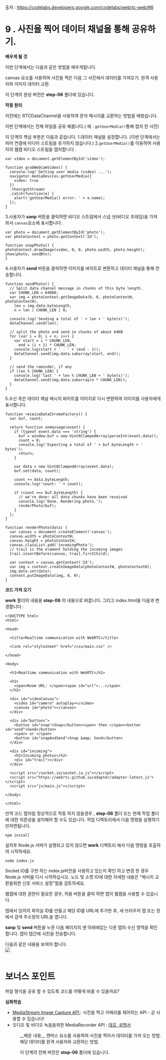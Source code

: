 출처 : https://codelabs.developers.google.com/codelabs/webrtc-web/#8

# 9 . 사진을 찍어 데이터 채널을 통해 공유하기.

__배우게 될 것__

이번 단계에서는 다음과 같은 방법을 배우게됩니다.

  canvas 요소를 사용하여 사진을 찍은 다음 그 사진에서 데이터를 가져오기.
  원격 사용자와 이미지 데이터 교환.

이 단계의 완성 버전은 __step-06__ 폴더에 있습니다.

__작동 원리__

이전에는 RTCDataChannel을 사용하여 문자 메시지를 교환하는 방법을 배웠습니다.

이번 단계에서는 전체 파일을 공유 해봅니다.( 예 :  `getUserMedia()`통해 캡처 한 사진)

이 단계의 핵심 부분은 다음과 같습니다.
  1.데이터 채널을 설정합니다. (이번 단계에서는 피어 연결에 미디어 스트림을 추가하지 않습니다.)</li>
  2.`getUserMedia()`를 이용하여 사용자의 웹캠 비디오 스트림을 캡처합니다 .
  ~~~
  var video = document.getElementById('video');

  function grabWebCamVideo() {
    console.log('Getting user media (video) ...');
    navigator.mediaDevices.getUserMedia({
      video: true
    })
    .then(gotStream)
    .catch(function(e) {
      alert('getUserMedia() error: ' + e.name);
    });
  }
  ~~~
  3.사용자가 __sanp__ 버튼을 클릭하면 비디오 스트림에서 스냅 샷(비디오 프레임)을 가져 와서 `canvas`요소에 표시합니다 .
  ~~~
var photo = document.getElementById('photo');
var photoContext = photo.getContext('2d');

function snapPhoto() {
  photoContext.drawImage(video, 0, 0, photo.width, photo.height);
  show(photo, sendBtn);
}
~~~
4.사용자가 __send__ 버튼을 클릭하면 이미지를 바이트로 변환하고 데이터 채널을 통해 전송합니다.
~~~
function sendPhoto() {
  // Split data channel message in chunks of this byte length.
  var CHUNK_LEN = 64000;
  var img = photoContext.getImageData(0, 0, photoContextW, photoContextH),
    len = img.data.byteLength,
    n = len / CHUNK_LEN | 0;

  console.log('Sending a total of ' + len + ' byte(s)');
  dataChannel.send(len);

  // split the photo and send in chunks of about 64KB
  for (var i = 0; i < n; i++) {
    var start = i * CHUNK_LEN,
      end = (i + 1) * CHUNK_LEN;
    console.log(start + ' - ' + (end - 1));
    dataChannel.send(img.data.subarray(start, end));
  }

  // send the reminder, if any
  if (len % CHUNK_LEN) {
    console.log('last ' + len % CHUNK_LEN + ' byte(s)');
    dataChannel.send(img.data.subarray(n * CHUNK_LEN));
  }
}
~~~
5.수신 측은 데이터 채널 메시지 바이트를 이미지로 다시 변환하여 이미지를 사용자에게 표시합니다.
~~~
function receiveDataChromeFactory() {
  var buf, count;

  return function onmessage(event) {
    if (typeof event.data === 'string') {
      buf = window.buf = new Uint8ClampedArray(parseInt(event.data));
      count = 0;
      console.log('Expecting a total of ' + buf.byteLength + ' bytes');
      return;
    }

    var data = new Uint8ClampedArray(event.data);
    buf.set(data, count);

    count += data.byteLength;
    console.log('count: ' + count);

    if (count === buf.byteLength) {
      // we're done: all data chunks have been received
      console.log('Done. Rendering photo.');
      renderPhoto(buf);
    }
  };
}

function renderPhoto(data) {
  var canvas = document.createElement('canvas');
  canvas.width = photoContextW;
  canvas.height = photoContextH;
  canvas.classList.add('incomingPhoto');
  // trail is the element holding the incoming images
  trail.insertBefore(canvas, trail.firstChild);

  var context = canvas.getContext('2d');
  var img = context.createImageData(photoContextW, photoContextH);
  img.data.set(data);
  context.putImageData(img, 0, 0);
}
~~~

__코드 가져 오기__

__work__ 폴더의 내용을 __step-06__ 의 내용으로 바꿉니다. 그리고 index.html을 다음과 변경합니다 :
~~~
<!DOCTYPE html>
<html>

<head>

  <title>Realtime communication with WebRTC</title>

  <link rel="stylesheet" href="/css/main.css" />

</head>

<body>

  <h1>Realtime communication with WebRTC</h1>

  <h2>
    <span>Room URL: </span><span id="url">...</span>
  </h2>

  <div id="videoCanvas">
    <video id="camera" autoplay></video>
    <canvas id="photo"></canvas>
  </div>

  <div id="buttons">
    <button id="snap">Snap</button><span> then </span><button id="send">Send</button>
    <span> or </span>
    <button id="snapAndSend">Snap &amp; Send</button>
  </div>

  <div id="incoming">
    <h2>Incoming photos</h2>
    <div id="trail"></div>
  </div>

  <script src="/socket.io/socket.io.js"></script>
  <script src="https://webrtc.github.io/adapter/adapter-latest.js"></script>
  <script src="js/main.js"></script>

</body>

</html>
~~~

만약 코드 랩처럼 정상적으로 작동 하지 않을경우 , __step-06__ 폴더 또는 현재 작업 폴더에 대한 의존성을 설치해야 할 수도 있습니다.
작업 디렉토리에서 다음 명령을 실행하기 만하면됩니다.
~~~
npm install
~~~
설치후 Node.js 서버가 실행되고 있지 않으면 __work__ 디렉토리 에서 다음 명령을 호출하여 시작하세요.
~~~
node index.js
~~~

Socket.IO를 구현 하는 index.js버전을 사용하고 있는지 확인 하고 변경 한 경우 Node.js 서버를 다시 시작하십시오.
노드 및 소켓 IO에 대한 자세한 내용은 "메시지 교환을위한 신호 서비스 설정"절을 검토하세요.

웹캡에 대한 권한이 필요한 경우, 허용 버튼을 클릭 하면 앱이 웹캠을 사용할 수 있습니다.

앱에서 임의의 회의실 ID를 만들고 해당 ID를 URL에 추가한 후, 새 브라우저 탭 또는 창에서 검색 주소창의 URL을 엽니다.

__sanp__ 및 __send__ 버튼을 누른 다음 페이지의 맨 아래에있는 다른 탭의 수신 영역을 확인합니다. 앱이 탭간에 사진을 전송합니다.

다음과 같은 내용을 보여야 합니다.
<br/>
<image src="https://codelabs.developers.google.com/codelabs/webrtc-web/img/911b40f36ba6ba8.png"/>
<br/>
<br/>

# 보너스 포인트
  파일 형식을 공유 할 수 있도록 코드를 어떻게 바꿀 수 있을까요?
  
__심화학습__

<ul>
  <li><a href="https://www.chromestatus.com/features/4843864737185792">MediaStream Image Capture API </a>: 사진을 찍고 카메라를 제어하는 API - 곧 사용할 수 있습니다!</li>
  <li>오디오 및 비디오 녹음을위한 MediaRecorder API : <a href="https://webrtc.github.io/samples/src/content/getusermedia/record/">데모</a>,<a href="https://www.chromestatus.com/features/5929649028726784"> 설명서</a></li>
<ul>
__배운 내용__
  캔버스 요소를 사용하여 사진을 찍어서 데이터를 가져 오는 방법.
  해당 데이터를 원격 사용자와 교환하는 방법.
    
이 단계의 전체 버전은 __step-06__ 폴더에 있습니다.
